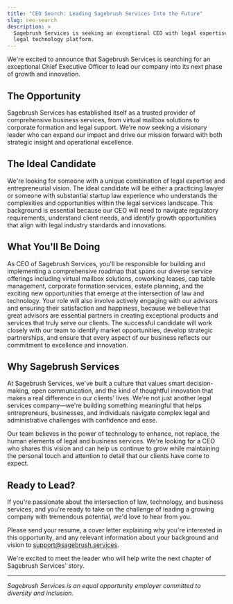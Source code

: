 ```yaml
---
title: "CEO Search: Leading Sagebrush Services Into the Future"
slug: ceo-search
description: >
  Sagebrush Services is seeking an exceptional CEO with legal expertise or startup law experience to lead our growin
  legal technology platform.
---
```


We're excited to announce that Sagebrush Services is searching for an exceptional Chief Executive
Officer to lead our company into its next phase of growth and innovation.

## The Opportunity

Sagebrush Services has established itself as a trusted provider of comprehensive business services,
from virtual mailbox solutions to corporate formation and legal support. We're now seeking a visionary
leader who can expand our impact and drive our mission forward with both strategic insight and
operational excellence.

## The Ideal Candidate

We're looking for someone with a unique combination of legal expertise and entrepreneurial vision.
The ideal candidate will be either a practicing lawyer or someone with substantial startup law experience
who understands the complexities and opportunities within the legal services landscape. This background
is essential because our CEO will need to navigate regulatory requirements, understand client needs,
and identify growth opportunities that align with legal industry standards and innovations.

## What You'll Be Doing

As CEO of Sagebrush Services, you'll be responsible for building and implementing a comprehensive
roadmap that spans our diverse service offerings including virtual mailbox solutions, coworking leases,
cap table management, corporate formation services, estate planning, and the exciting new opportunities
that emerge at the intersection of law and technology. Your role will also involve actively engaging
with our advisors and ensuring their satisfaction and happiness, because we believe that great advisors
are essential partners in creating exceptional products and services that truly serve our clients.
The successful candidate will work closely with our team to identify market opportunities, develop
strategic partnerships, and ensure that every aspect of our business reflects our commitment to
excellence and innovation.

## Why Sagebrush Services

At Sagebrush Services, we've built a culture that values smart decision-making, open communication,
and the kind of thoughtful innovation that makes a real difference in our clients' lives. We're not
just another legal services company—we're building something meaningful that helps entrepreneurs,
businesses, and individuals navigate complex legal and administrative challenges with confidence and ease.

Our team believes in the power of technology to enhance, not replace, the human elements of legal
and business services. We're looking for a CEO who shares this vision and can help us continue to grow
while maintaining the personal touch and attention to detail that our clients have come to expect.

## Ready to Lead?

If you're passionate about the intersection of law, technology, and business services, and you're
ready to take on the challenge of leading a growing company with tremendous potential, we'd love to
hear from you.

Please send your resume, a cover letter explaining why you're interested in this opportunity,
and any relevant information about your background and vision to [support@sagebrush.services][1].

We're excited to meet the leader who will help write the next chapter of Sagebrush Services' story.

---

*Sagebrush Services is an equal opportunity employer committed to diversity and inclusion.*

[1]: mailto:support@sagebrush.services
